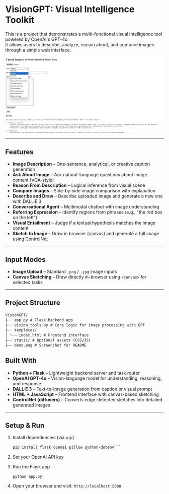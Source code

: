 # VisionGPT: Visual Intelligence Toolkit

This is a project that demonstrates a multi-functional visual intelligence tool powered by OpenAI's GPT-4o.  
It allows users to describe, analyze, reason about, and compare images through a simple web interface.

![Demo](demo_img.png)

---

## Features

- **Image Description** – One-sentence, analytical, or creative caption generation
- **Ask About Image** – Ask natural-language questions about image content (VQA-style)
- **Reason From Description** – Logical inference from visual scene
- **Compare Images** – Side-by-side image comparison with explanation
- **Describe and Draw** – Describe uploaded image and generate a new one with DALL·E 3
- **Conversational Agent** – Multimodal chatbot with image understanding
- **Referring Expression** – Identify regions from phrases (e.g., "the red box on the left")
- **Visual Entailment** – Judge if a textual hypothesis matches the image content
- **Sketch to Image** – Draw in browser (canvas) and generate a full image using ControlNet

---

## Input Modes

- **Image Upload** – Standard `.png` / `.jpg` image inputs
- **Canvas Sketching** – Draw directly in-browser using `<canvas>` for selected tasks

---

## Project Structure
```
VisionGPT/
├── app.py # Flask backend app
├── vision_tools.py # Core logic for image processing with GPT
├── templates/
│ └── index.html # Frontend interface
├── static/ # Optional assets (CSS/JS)
├── demo.png # Screenshot for README
```

## Built With

- **Python + Flask** – Lightweight backend server and task router
- **OpenAI GPT-4o** – Vision-language model for understanding, reasoning, and response
- **DALL·E 3** – Text-to-image generation from caption or visual prompt
- **HTML + JavaScript** – Frontend interface with canvas-based sketching
- **ControlNet (diffusers)** – Converts edge-detected sketches into detailed generated images


---

## Setup & Run

1. Install dependencies (via `pip`)
   ```bash
   pip install flask openai pillow python-dotenv```
   
2. Set your OpenAI API key

3. Run the Flask app
   ```
   python app.py
   ```

4. Open your browser and visit: `http://localhost:5000`
